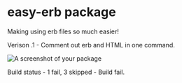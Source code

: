 # easy-erb package

Making using erb files so much easier!

Verison .1 - Comment out erb and HTML in one command.

![A screenshot of your package](https://f.cloud.github.com/assets/69169/2290250/c35d867a-a017-11e3-86be-cd7c5bf3ff9b.gif)

Build status - 1 fail, 3 skipped - Build fail.

